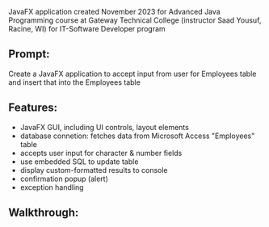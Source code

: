 JavaFX application created November 2023 
for Advanced Java Programming course
at Gateway Technical College (instructor Saad Yousuf, Racine, WI)
for IT-Software Developer program

## Prompt:
Create a JavaFX application to accept input from user for Employees table and insert that into the Employees table

## Features:
* JavaFX GUI, including UI controls, layout elements
* database connetion: fetches data from Microsoft Access "Employees" table
* accepts user input for character & number fields
* use embedded SQL to update table
* display custom-formatted results to console
* confirmation popup (alert)
* exception handling 

## Walkthrough:
